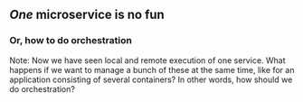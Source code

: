 
## _One_ microservice is no fun

### Or, how to do orchestration

Note:
Now we have seen local and remote execution of one service. What happens if we want to manage a bunch
of these at the same time, like for an application consisting of several containers? In other words,
how should we do orchestration?
